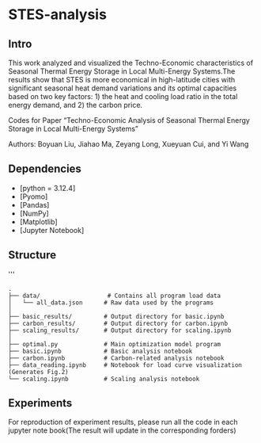 # STES-analysis
## Intro
This work analyzed and visualized the Techno-Economic characteristics of Seasonal Thermal Energy Storage in Local Multi-Energy Systems.The results show that STES is more economical in high-latitude cities with significant seasonal heat demand variations and its optimal capacities based on two key factors: 1) the heat and cooling load ratio in the total energy demand, and 2) the carbon price.

Codes for Paper “Techno-Economic Analysis of Seasonal Thermal Energy Storage in Local Multi-Energy Systems”

Authors: Boyuan Liu, Jiahao Ma, Zeyang Long, Xueyuan Cui, and Yi Wang

## Dependencies
- [python = 3.12.4]
- [Pyomo]
- [Pandas]
- [NumPy]
- [Matplotlib]
- [Jupyter Notebook]
## Structure
'''
```plaintext
.
├── data/                   # Contains all program load data
│   └── all_data.json      # Raw data used by the programs
│
├── basic_results/         # Output directory for basic.ipynb
├── carbon_results/        # Output directory for carbon.ipynb  
├── scaling_results/       # Output directory for scaling.ipynb
│
├── optimal.py             # Main optimization model program
├── basic.ipynb            # Basic analysis notebook
├── carbon.ipynb           # Carbon-related analysis notebook  
├── data_reading.ipynb     # Notebook for load curve visualization (Generates Fig.2)
└── scaling.ipynb          # Scaling analysis notebook
```
## Experiments
For reproduction of experiment results, please run all the code in each jupyter note book(The result will update in the corresponding forders)
